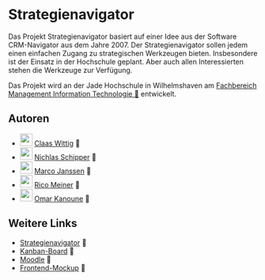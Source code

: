 # Strategienavigator

Das Projekt Strategienavigator basiert auf einer Idee aus der Software CRM-Navigator aus dem Jahre 2007. Der Strategienavigator
sollen jedem einen einfachen Zugang zu strategischen Werkzeugen bieten. Insbesondere ist der Einsatz in der Hochschule
geplant. Aber auch allen Interessierten stehen die Werkzeuge zur Verfügung.

Das Projekt wird an der Jade Hochschule in Wilhelmshaven
am [Fachbereich Management Information Technologie :link:](https://www.jade-hs.de/mit/) entwickelt.

## Autoren

- <img src="https://avatars.githubusercontent.com/u/37940313?v=4" width=25 height=25 /> [Claas Wittig](https://github.com/Geist5000) :link:
- <img src="https://avatars.githubusercontent.com/u/43421445?v=4" width=25 height=25 /> [Nichlas Schipper](https://github.com/nic-schi) :link:
- <img src="https://avatars.githubusercontent.com/u/22887392?v=4" width=25 height=25 /> [Marco Janssen](https://github.com/ma1160) :link:
- <img src="https://avatars.githubusercontent.com/u/9083430?v=4" width=25 height=25 /> [Rico Meiner](https://github.com/ricom) :link:
- <img src="https://avatars.githubusercontent.com/u/90765305?v=4" width=25 height=25 /> [Omar Kanoune](https://github.com/omarkano) :link:

## Weitere Links

- [Strategienavigator](https://strategie-navigator.jade-hs.de) :link:
- [Kanban-Board](https://trello.com/b/3LQKqFb4/projekt-strategietools) :link:
- [Moodle](https://moodle.jade-hs.de/moodle/course/view.php?id=521&section=4) :link:
- [Frontend-Mockup](https://miro.com/app/board/o9J_lQVIbY0=/) :link:

<!--

**Here are some ideas to get you started:**

🙋‍♀️ A short introduction - what is your organization all about?
🌈 Contribution guidelines - how can the community get involved?
👩‍💻 Useful resources - where can the community find your docs? Is there anything else the community should know?
🍿 Fun facts - what does your team eat for breakfast?
🧙 Remember, you can do mighty things with the power of [Markdown](https://docs.github.com/github/writing-on-github/getting-started-with-writing-and-formatting-on-github/basic-writing-and-formatting-syntax)
-->
